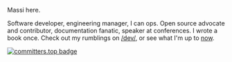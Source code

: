 Massi here. 

Software developer, engineering manager, I can ops. Open source advocate and contributor, documentation fanatic, speaker at conferences. I wrote a book once. Check out my rumblings on [/dev/](https://dev.pippi.im), or see what I'm up to [now](https://dev.pippi.im/now).

[![committers.top badge](https://user-badge.committers.top/italy/masci.svg)](https://user-badge.committers.top/italy/masci)
